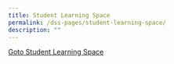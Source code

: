 ```yaml
---
title: Student Learning Space
permalink: /dss-pages/student-learning-space/
description: ""
---
```

<a href="https://vle.learning.moe.edu.sg/login">Goto Student Learning Space</a>
